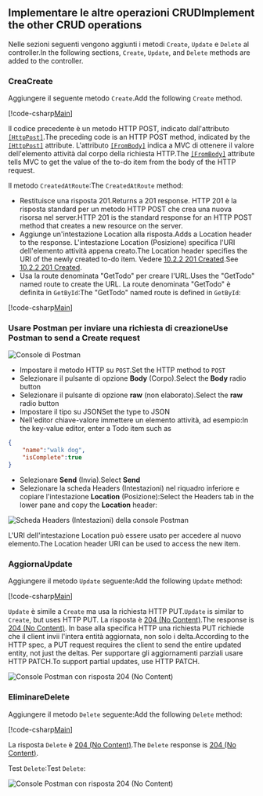 ## <a name="implement-the-other-crud-operations"></a><span data-ttu-id="5abf5-101">Implementare le altre operazioni CRUD</span><span class="sxs-lookup"><span data-stu-id="5abf5-101">Implement the other CRUD operations</span></span>

<span data-ttu-id="5abf5-102">Nelle sezioni seguenti vengono aggiunti i metodi `Create`, `Update` e `Delete` al controller.</span><span class="sxs-lookup"><span data-stu-id="5abf5-102">In the following sections, `Create`, `Update`, and `Delete` methods are added to the controller.</span></span>

### <a name="create"></a><span data-ttu-id="5abf5-103">Crea</span><span class="sxs-lookup"><span data-stu-id="5abf5-103">Create</span></span>

<span data-ttu-id="5abf5-104">Aggiungere il seguente metodo `Create`.</span><span class="sxs-lookup"><span data-stu-id="5abf5-104">Add the following `Create` method.</span></span>

[!code-csharp[Main](../../tutorials/first-web-api/sample/TodoApi/Controllers/TodoController.cs?name=snippet_Create)]

<span data-ttu-id="5abf5-105">Il codice precedente è un metodo HTTP POST, indicato dall'attributo [`[HttpPost]`](/aspnet/core/api/microsoft.aspnetcore.mvc.httppostattribute).</span><span class="sxs-lookup"><span data-stu-id="5abf5-105">The preceding code is an HTTP POST method, indicated by the [`[HttpPost]`](/aspnet/core/api/microsoft.aspnetcore.mvc.httppostattribute) attribute.</span></span> <span data-ttu-id="5abf5-106">L'attributo [`[FromBody]`](/aspnet/core/api/microsoft.aspnetcore.mvc.frombodyattribute) indica a MVC di ottenere il valore dell'elemento attività dal corpo della richiesta HTTP.</span><span class="sxs-lookup"><span data-stu-id="5abf5-106">The [`[FromBody]`](/aspnet/core/api/microsoft.aspnetcore.mvc.frombodyattribute) attribute tells MVC to get the value of the to-do item from the body of the HTTP request.</span></span>

<span data-ttu-id="5abf5-107">Il metodo `CreatedAtRoute`:</span><span class="sxs-lookup"><span data-stu-id="5abf5-107">The `CreatedAtRoute` method:</span></span>

* <span data-ttu-id="5abf5-108">Restituisce una risposta 201.</span><span class="sxs-lookup"><span data-stu-id="5abf5-108">Returns a 201 response.</span></span> <span data-ttu-id="5abf5-109">HTTP 201 è la risposta standard per un metodo HTTP POST che crea una nuova risorsa nel server.</span><span class="sxs-lookup"><span data-stu-id="5abf5-109">HTTP 201 is the standard response for an HTTP POST method that creates a new resource on the server.</span></span>
* <span data-ttu-id="5abf5-110">Aggiunge un'intestazione Location alla risposta.</span><span class="sxs-lookup"><span data-stu-id="5abf5-110">Adds a Location header to the response.</span></span> <span data-ttu-id="5abf5-111">L'intestazione Location (Posizione) specifica l'URI dell'elemento attività appena creato.</span><span class="sxs-lookup"><span data-stu-id="5abf5-111">The Location header specifies the URI of the newly created to-do item.</span></span> <span data-ttu-id="5abf5-112">Vedere [10.2.2 201 Created](http://www.w3.org/Protocols/rfc2616/rfc2616-sec10.html).</span><span class="sxs-lookup"><span data-stu-id="5abf5-112">See [10.2.2 201 Created](http://www.w3.org/Protocols/rfc2616/rfc2616-sec10.html).</span></span>
* <span data-ttu-id="5abf5-113">Usa la route denominata "GetTodo" per creare l'URL.</span><span class="sxs-lookup"><span data-stu-id="5abf5-113">Uses the "GetTodo" named route to create the URL.</span></span> <span data-ttu-id="5abf5-114">La route denominata "GetTodo" è definita in `GetById`:</span><span class="sxs-lookup"><span data-stu-id="5abf5-114">The "GetTodo" named route is defined in `GetById`:</span></span>

[!code-csharp[Main](../../tutorials/first-web-api/sample/TodoApi/Controllers/TodoController.cs?name=snippet_GetByID&highlight=1-2)]

### <a name="use-postman-to-send-a-create-request"></a><span data-ttu-id="5abf5-115">Usare Postman per inviare una richiesta di creazione</span><span class="sxs-lookup"><span data-stu-id="5abf5-115">Use Postman to send a Create request</span></span>

![Console di Postman](../../tutorials/first-web-api/_static/pmc.png)

* <span data-ttu-id="5abf5-117">Impostare il metodo HTTP su `POST`.</span><span class="sxs-lookup"><span data-stu-id="5abf5-117">Set the HTTP method to `POST`</span></span>
* <span data-ttu-id="5abf5-118">Selezionare il pulsante di opzione **Body** (Corpo).</span><span class="sxs-lookup"><span data-stu-id="5abf5-118">Select the **Body** radio button</span></span>
* <span data-ttu-id="5abf5-119">Selezionare il pulsante di opzione **raw** (non elaborato).</span><span class="sxs-lookup"><span data-stu-id="5abf5-119">Select the **raw** radio button</span></span>
* <span data-ttu-id="5abf5-120">Impostare il tipo su JSON</span><span class="sxs-lookup"><span data-stu-id="5abf5-120">Set the type to JSON</span></span>
* <span data-ttu-id="5abf5-121">Nell'editor chiave-valore immettere un elemento attività, ad esempio:</span><span class="sxs-lookup"><span data-stu-id="5abf5-121">In the key-value editor, enter a Todo item such as</span></span>

```json
{
    "name":"walk dog",
    "isComplete":true
}
```

* <span data-ttu-id="5abf5-122">Selezionare **Send** (Invia).</span><span class="sxs-lookup"><span data-stu-id="5abf5-122">Select **Send**</span></span>
* <span data-ttu-id="5abf5-123">Selezionare la scheda Headers (Intestazioni) nel riquadro inferiore e copiare l'intestazione **Location** (Posizione):</span><span class="sxs-lookup"><span data-stu-id="5abf5-123">Select the Headers tab in the lower pane and copy the **Location** header:</span></span>

![Scheda Headers (Intestazioni) della console Postman](../../tutorials/first-web-api/_static/pmget.png)

<span data-ttu-id="5abf5-125">L'URI dell'intestazione Location può essere usato per accedere al nuovo elemento.</span><span class="sxs-lookup"><span data-stu-id="5abf5-125">The Location header URI can be used to access the new item.</span></span>

### <a name="update"></a><span data-ttu-id="5abf5-126">Aggiorna</span><span class="sxs-lookup"><span data-stu-id="5abf5-126">Update</span></span>

<span data-ttu-id="5abf5-127">Aggiungere il metodo `Update` seguente:</span><span class="sxs-lookup"><span data-stu-id="5abf5-127">Add the following `Update` method:</span></span>

[!code-csharp[Main](../../tutorials/first-web-api/sample/TodoApi/Controllers/TodoController.cs?name=snippet_Update)]

<span data-ttu-id="5abf5-128">`Update` è simile a `Create` ma usa la richiesta HTTP PUT.</span><span class="sxs-lookup"><span data-stu-id="5abf5-128">`Update` is similar to `Create`, but uses HTTP PUT.</span></span> <span data-ttu-id="5abf5-129">La risposta è [204 (No Content)](http://www.w3.org/Protocols/rfc2616/rfc2616-sec9.html).</span><span class="sxs-lookup"><span data-stu-id="5abf5-129">The response is [204 (No Content)](http://www.w3.org/Protocols/rfc2616/rfc2616-sec9.html).</span></span> <span data-ttu-id="5abf5-130">In base alla specifica HTTP una richiesta PUT richiede che il client invii l'intera entità aggiornata, non solo i delta.</span><span class="sxs-lookup"><span data-stu-id="5abf5-130">According to the HTTP spec, a PUT request requires the client to send the entire updated entity, not just the deltas.</span></span> <span data-ttu-id="5abf5-131">Per supportare gli aggiornamenti parziali usare HTTP PATCH.</span><span class="sxs-lookup"><span data-stu-id="5abf5-131">To support partial updates, use HTTP PATCH.</span></span>

![Console Postman con risposta 204 (No Content)](../../tutorials/first-web-api/_static/pmcput.png)

### <a name="delete"></a><span data-ttu-id="5abf5-133">Eliminare</span><span class="sxs-lookup"><span data-stu-id="5abf5-133">Delete</span></span>

<span data-ttu-id="5abf5-134">Aggiungere il metodo `Delete` seguente:</span><span class="sxs-lookup"><span data-stu-id="5abf5-134">Add the following `Delete` method:</span></span>

[!code-csharp[Main](../../tutorials/first-web-api/sample/TodoApi/Controllers/TodoController.cs?name=snippet_Delete)]

<span data-ttu-id="5abf5-135">La risposta `Delete` è [204 (No Content)](http://www.w3.org/Protocols/rfc2616/rfc2616-sec9.html).</span><span class="sxs-lookup"><span data-stu-id="5abf5-135">The `Delete` response is [204 (No Content)](http://www.w3.org/Protocols/rfc2616/rfc2616-sec9.html).</span></span>

<span data-ttu-id="5abf5-136">Test `Delete`:</span><span class="sxs-lookup"><span data-stu-id="5abf5-136">Test `Delete`:</span></span> 

![Console Postman con risposta 204 (No Content)](../../tutorials/first-web-api/_static/pmd.png)
